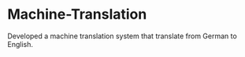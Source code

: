 # Machine-Translation
Developed a machine translation system that translate from German to English.
